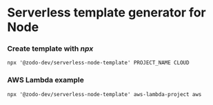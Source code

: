 # Serverless template generator for Node

### Create template with *npx*

```shell
npx '@zodo-dev/serverless-node-template' PROJECT_NAME CLOUD
```

### AWS Lambda example

```shell
npx '@zodo-dev/serverless-node-template' aws-lambda-project aws
```
